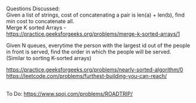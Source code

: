 Questions Discussed: <br>
Given a list of strings, cost of concatenating a pair is len(a) + len(b), find min cost to concatenate all. <br>
Merge K sorted Arrays - https://practice.geeksforgeeks.org/problems/merge-k-sorted-arrays/1 <br>

Given N queues, everytime the person with the largest id out of the people in front is served, find the order in which the people will be served. <br>
(Similar to sorting K-sorted arrays) <br>

https://practice.geeksforgeeks.org/problems/nearly-sorted-algorithm/0 <br>
https://leetcode.com/problems/furthest-building-you-can-reach/ <br> <br>

To Do: https://www.spoj.com/problems/ROADTRIP/ <br>

